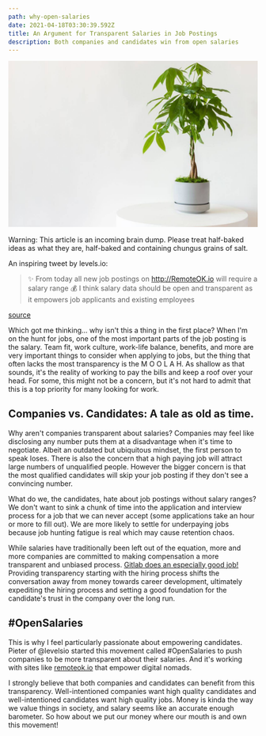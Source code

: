 ```yaml
---
path: why-open-salaries
date: 2021-04-18T03:30:39.592Z
title: An Argument for Transparent Salaries in Job Postings
description: Both companies and candidates win from open salaries
---
```

![moneytree](../assets/moneytree.jpeg)

Warning: This article is an incoming brain dump. Please treat half-baked ideas as what they are, half-baked and containing chungus grains of salt.

An inspiring tweet by levels.io:

> ✨ From today all new job postings on http://RemoteOK.io will require a salary range
> 💰 I think salary data should be open and transparent as it empowers job applicants and existing employees

[source](https://twitter.com/levelsio/status/1364288537030459400)

Which got me thinking... why isn't this a thing in the first place? When I'm on the hunt for jobs, one of the most important parts of the job posting is the salary. Team fit, work culture, work-life balance, benefits, and more are very important things to consider when applying to jobs, but the thing that often lacks the most transparency is the M O O L A H. As shallow as that sounds, it's the reality of working to pay the bills and keep a roof over your head. For some, this might not be a concern, but it's not hard to admit that this is a top priority for many looking for work. 

## Companies vs. Candidates: A tale as old as time.

Why aren't companies transparent about salaries? Companies may feel like disclosing any number puts them at a disadvantage when it's time to negotiate. Albeit an outdated but ubiquitous mindset, the first person to speak loses. There is also the concern that a high paying job will attract large numbers of unqualified people. However the bigger concern is that the most qualified candidates will skip your job posting if they don't see a convincing number.

What do we, the candidates, hate about job postings without salary ranges? We don't want to sink a chunk of time into the application and interview process for a job that we can never accept (some applications take an hour or more to fill out). We are more likely to settle for underpaying jobs because job hunting fatigue is real which may cause retention chaos.

While salaries have traditionally been left out of the equation, more and more companies are committed to making compensation a more transparent and unbiased process. [Gitlab does an especially good job!](https://about.gitlab.com/handbook/total-rewards/compensation/compensation-calculator/#sf-benchmark) 
Providing transparency starting with the hiring process shifts the conversation away from money towards career development, ultimately expediting the hiring process and setting a good foundation for the candidate's trust in the company over the long run.

## #OpenSalaries

This is why I feel particularly passionate about empowering candidates. Pieter of @levelsio started this movement called #OpenSalaries to push companies to be more transparent about their salaries. And it's working with sites like [remoteok.io](https://www.remoteok.io) that empower digital nomads.

I strongly believe that both companies and candidates can benefit from this transparency. Well-intentioned companies want high quality candidates and well-intentioned candidates want high quality jobs. Money is kinda the way we value things in society, and salary seems like an accurate enough barometer. So how about we put our money where our mouth is and own this movement!